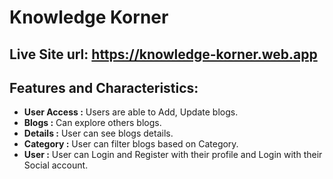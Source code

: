 # Knowledge Korner

## Live Site url: https://knowledge-korner.web.app

## Features and Characteristics:

- **User Access :** Users are able to Add, Update blogs.
- **Blogs :** Can explore others blogs.
- **Details :** User can see blogs details.
- **Category :** User can filter blogs based on Category.
- **User :** User can Login and Register with their profile and Login with their Social account.

